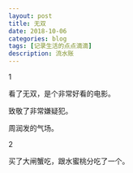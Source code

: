 ```yaml
---
layout: post
title: 无双
date: 2018-10-06
categories: blog
tags: [记录生活的点点滴滴]
description: 流水账
---
```


1 

看了无双，是个非常好看的电影。

致敬了非常嫌疑犯。

周润发的气场。

2

买了大闸蟹吃，跟水蜜桃分吃了一个。


